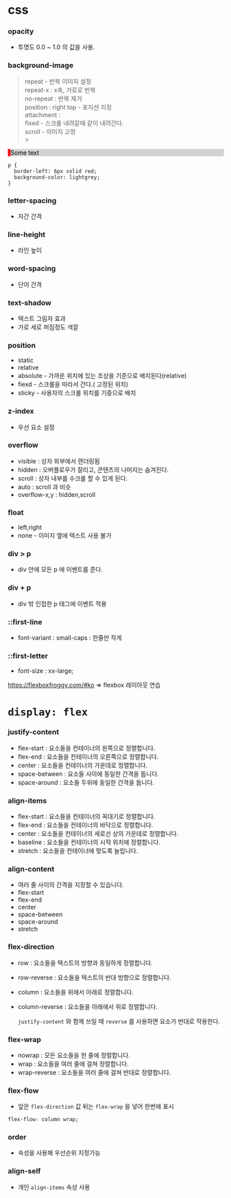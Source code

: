 # css

### opacity

- 투명도 0.0 ~ 1.0 의 값을 사용.

### background-image

> repeat - 반복 이미지 설정<br>
> repeat-x : x축, 가로로 반복 <br>
> no-repeat : 반복 제거<br>
> position : right top - 포지션 지정<br>
> attachment : <br>
> fixed - 스크롤 내려갈때 같이 내려간다.<br>
> scroll - 이미지 고정
> <br> > <br>

<p style="
color: black;
    border-left: 6px solid red;
  background-color: lightgrey;"> 
  Some text
</p>

```
p {
  border-left: 6px solid red;
  background-color: lightgrey;
}
```

### letter-spacing

- 자간 간격

### line-height

- 라인 높이

### word-spacing

- 단어 간격

### text-shadow

- 텍스트 그림자 효과
- 가로 세로 퍼짐정도 색깔

### position

- static
- relative
- absolute - 가까운 위치에 있는 조상을 기준으로 배치된다(relative)
- fiexd - 스크롤을 따라서 간다.( 고정된 위치)
- sticky - 사용자의 스크롤 위치를 기중으로 배치

### z-index

- 우선 요소 설정

### overflow

- visible : 상자 외부에서 렌더링됨
- hidden : 오버플로우가 잘리고, 콘텐츠의 나머지는 숨겨진다.
- scroll : 상자 내부를 수크롤 할 수 있게 된다.
- auto : scroll 과 비슷
- overflow-x,y : hidden,scroll

### float

- left,right
- none - 이미지 옆에 텍스트 사용 불가

### div > p

- div 안에 모든 p 에 이벤트를 준다.

### div + p

- div 밖 인접한 p 태그에 이벤트 적용

### ::first-line

- font-variant : small-caps : 한줄만 작게

### ::first-letter

- font-size : xx-large;

<a>https://flexboxfroggy.com/#ko</a> => flexbox 레이아웃 연습

# `display: flex`

### justify-content

- flex-start : 요소들을 컨테이너의 왼쪽으로 정렬합니다.
- flex-end : 요소들을 컨테이너의 오른쪽으로 정렬합니다.
- center : 요소들을 컨테이너의 가운데로 정렬합니다.
- space-between : 요소들 사이에 동일한 간격을 둡니다.
- space-around : 요소들 두위에 동일한 간격을 둡니다.

### align-items

- flex-start : 요소들을 컨테이너의 꼭대기로 정렬합니다.
- flex-end : 요소들을 컨테이너의 바닥으로 정렬합니다.
- center : 요소들을 컨테이너의 세로선 상의 가운데로 정렬합니다.
- baseline : 요소들을 컨테이너의 시작 위치에 정렬합니다.
- stretch : 요소들을 컨테이너에 맞도록 늘립니다.

### align-content

- 여러 줄 사이의 간격을 지정할 수 있습니다.
- flex-start
- flex-end
- center
- space-between
- space-around
- stretch

### flex-direction

- row : 요소들을 텍스트의 방향과 동일하게 정렬합니다.
- row-reverse : 요소들을 텍스트의 반대 방향으로 정렬합니다.
- column : 요소들을 위에서 아래로 정렬합니다.
- column-reverse : 요소들을 아래에서 위로 정렬합니다.

  `justify-content` 와 함께 쓰일 때 `reverse` 를 사용하면 요소가 반대로 작용한다.

### flex-wrap

- nowrap : 모든 요소들을 한 줄에 정렬합니다.
- wrap : 요소들을 여러 줄에 걸쳐 정렬합니다.
- wrap-reverse : 요소들을 여러 줄에 걸쳐 반대로 정렬합니다.

### flex-flow

- 앞은 `flex-direction` 값 뒤는 `flex-wrap` 을 넣어 한번에 표시

```css
flex-flow: column wrap;
```

### order

- 속성을 사용해 우선순위 지정가능

### align-self

- 개인 `align-items` 속성 사용
